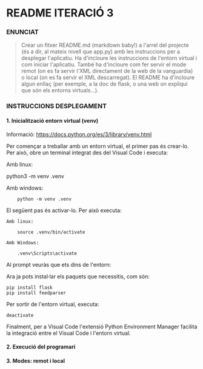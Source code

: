 # README ITERACIÓ 3
### ENUNCIAT
> Crear un fitxer README.md (markdown baby!) a l'arrel del projecte (és a dir, al mateix nivell que app.py) amb les instruccions per a desplegar l'aplicatiu. Ha d'incloure les instruccions de l'entorn virtual i com iniciar l'aplicatiu. També ha d'incloure com fer servir el mode remot (on es fa servir l'XML directament de la web de la vanguardia) o local (on es fa servir el XML descarregat). El README ha d'incloure algun enllaç (per exemple, a la doc de flask, o una web on expliqui que són els entorns virtuals...).

### INSTRUCCIONS DESPLEGAMENT

#### 1. Inicialització entorn virtual (venv)


Informació: https://docs.python.org/es/3/library/venv.html

Per començar a treballar amb un entorn virtual, el primer pas és crear-lo. Per això, obre un terminal integrat des del Visual Code i executa:

Amb linux:

python3 -m venv .venv

Amb windows:

		python -m venv .venv

El següent pas és activar-lo. Per això executa:

	Amb linux:

		source .venv/bin/activate

	Amb Windows:

		.venv\Scripts\activate

Al prompt veuràs que ets dins de l'entorn:



Ara ja pots instal·lar els paquets que necessitis, com són:

	pip install flask
	pip install feedparser

Per sortir de l'entorn virtual, executa:

	deactivate

Finalment, per a Visual Code l'extensió Python Environment Manager facilita la integració entre el Visual Code i l'entorn virtual.

#### 2. Execució del programari

#### 3. Modes: remot i local

